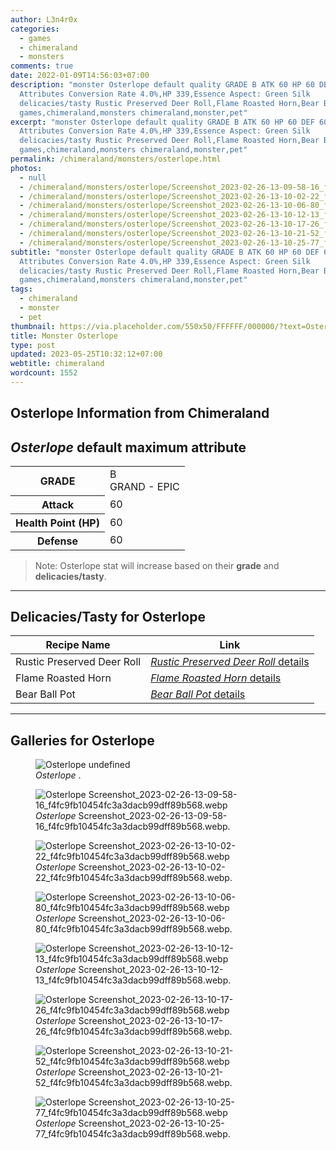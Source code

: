```yaml
---
author: L3n4r0x
categories:
  - games
  - chimeraland
  - monsters
comments: true
date: 2022-01-09T14:56:03+07:00
description: "monster Osterlope default quality GRADE B ATK 60 HP 60 DEF 60
  Attributes Conversion Rate 4.0%,HP 339,Essence Aspect: Green Silk
  delicacies/tasty Rustic Preserved Deer Roll,Flame Roasted Horn,Bear Ball Pot
  games,chimeraland,monsters chimeraland,monster,pet"
excerpt: "monster Osterlope default quality GRADE B ATK 60 HP 60 DEF 60
  Attributes Conversion Rate 4.0%,HP 339,Essence Aspect: Green Silk
  delicacies/tasty Rustic Preserved Deer Roll,Flame Roasted Horn,Bear Ball Pot
  games,chimeraland,monsters chimeraland,monster,pet"
permalink: /chimeraland/monsters/osterlope.html
photos:
  - null
  - /chimeraland/monsters/osterlope/Screenshot_2023-02-26-13-09-58-16_f4fc9fb10454fc3a3dacb99dff89b568.webp
  - /chimeraland/monsters/osterlope/Screenshot_2023-02-26-13-10-02-22_f4fc9fb10454fc3a3dacb99dff89b568.webp
  - /chimeraland/monsters/osterlope/Screenshot_2023-02-26-13-10-06-80_f4fc9fb10454fc3a3dacb99dff89b568.webp
  - /chimeraland/monsters/osterlope/Screenshot_2023-02-26-13-10-12-13_f4fc9fb10454fc3a3dacb99dff89b568.webp
  - /chimeraland/monsters/osterlope/Screenshot_2023-02-26-13-10-17-26_f4fc9fb10454fc3a3dacb99dff89b568.webp
  - /chimeraland/monsters/osterlope/Screenshot_2023-02-26-13-10-21-52_f4fc9fb10454fc3a3dacb99dff89b568.webp
  - /chimeraland/monsters/osterlope/Screenshot_2023-02-26-13-10-25-77_f4fc9fb10454fc3a3dacb99dff89b568.webp
subtitle: "monster Osterlope default quality GRADE B ATK 60 HP 60 DEF 60
  Attributes Conversion Rate 4.0%,HP 339,Essence Aspect: Green Silk
  delicacies/tasty Rustic Preserved Deer Roll,Flame Roasted Horn,Bear Ball Pot
  games,chimeraland,monsters chimeraland,monster,pet"
tags:
  - chimeraland
  - monster
  - pet
thumbnail: https://via.placeholder.com/550x50/FFFFFF/000000/?text=Osterlope
title: Monster Osterlope
type: post
updated: 2023-05-25T10:32:12+07:00
webtitle: chimeraland
wordcount: 1552
---
```


<link
  rel="stylesheet"
  href="https://rawcdn.githack.com/dimaslanjaka/Web-Manajemen/870a349/css/bootstrap-5-3-0-alpha3-wrapper.css"
/>
<section id="bootstrap-wrapper">
  <div data-bs-theme="dark">
    <h2>Osterlope Information from Chimeraland</h2>
    <h2 id="attribute"><i>Osterlope</i> default maximum attribute</h2>
    <div class="row">
      <div class="col mb-2">
        <div class="card">
          <div class="card-body">
            <table>
              <tr>
                <th>GRADE</th>
                <td>B <br /><span class="text-purple">GRAND - EPIC</span></td>
              </tr>
              <tr>
                <th>Attack</th>
                <td>60</td>
              </tr>
              <tr>
                <th>Health Point (HP)</th>
                <td>60</td>
              </tr>
              <tr>
                <th>Defense</th>
                <td>60</td>
              </tr>
            </table>
          </div>
        </div>
      </div>
    </div>
    <blockquote class="bd-callout bd-callout-warning">
      Note: Osterlope stat will increase based on their <b>grade</b> and
      <b>delicacies/tasty</b>.
    </blockquote>
    <hr />
    <h2 id="delicacies">Delicacies/Tasty for Osterlope</h2>
    <div class="card">
      <div class="card-body">
        <div class="table-responsive">
          <table class="table table-striped">
            <thead>
              <tr>
                <th>Recipe Name</th>
                <th>Link</th>
              </tr>
            </thead>
            <tbody>
              <tr>
                <td>Rustic Preserved Deer Roll</td>
                <td>
                  <a
                    href="#"
                    class="text-primary"
                    title="Click here to view recipe Rustic Preserved Deer Roll details"
                    ><i>Rustic Preserved Deer Roll</i> details</a
                  >
                </td>
              </tr>
              <tr>
                <td>Flame Roasted Horn</td>
                <td>
                  <a
                    href="https://www.webmanajemen.com/chimeraland/recipes/flame-roasted-horn.html"
                    class="text-primary"
                    title="Click here to view recipe Flame Roasted Horn details"
                    ><i>Flame Roasted Horn</i> details</a
                  >
                </td>
              </tr>
              <tr>
                <td>Bear Ball Pot</td>
                <td>
                  <a
                    href="https://www.webmanajemen.com/chimeraland/recipes/bear-ball-pot.html"
                    class="text-primary"
                    title="Click here to view recipe Bear Ball Pot details"
                    ><i>Bear Ball Pot</i> details</a
                  >
                </td>
              </tr>
            </tbody>
          </table>
        </div>
      </div>
    </div>
    <hr />
    <div id="gallery">
      <h2>Galleries for Osterlope</h2>
      <div class="row">
        <div class="col-lg-6 col-12">
          <figure>
            <img
              src="https://www.webmanajemen.com/undefined"
              alt="Osterlope undefined"
            />
            <figcaption style="word-wrap: break-word">
              <i>Osterlope</i> .
            </figcaption>
          </figure>
        </div>
        <div class="col-lg-6 col-12">
          <figure>
            <img
              src="https://www.webmanajemen.com/chimeraland/monsters/osterlope/Screenshot_2023-02-26-13-09-58-16_f4fc9fb10454fc3a3dacb99dff89b568.webp"
              alt="Osterlope Screenshot_2023-02-26-13-09-58-16_f4fc9fb10454fc3a3dacb99dff89b568.webp"
            />
            <figcaption style="word-wrap: break-word">
              <i>Osterlope</i>
              Screenshot_2023-02-26-13-09-58-16_f4fc9fb10454fc3a3dacb99dff89b568.webp.
            </figcaption>
          </figure>
        </div>
        <div class="col-lg-6 col-12">
          <figure>
            <img
              src="https://www.webmanajemen.com/chimeraland/monsters/osterlope/Screenshot_2023-02-26-13-10-02-22_f4fc9fb10454fc3a3dacb99dff89b568.webp"
              alt="Osterlope Screenshot_2023-02-26-13-10-02-22_f4fc9fb10454fc3a3dacb99dff89b568.webp"
            />
            <figcaption style="word-wrap: break-word">
              <i>Osterlope</i>
              Screenshot_2023-02-26-13-10-02-22_f4fc9fb10454fc3a3dacb99dff89b568.webp.
            </figcaption>
          </figure>
        </div>
        <div class="col-lg-6 col-12">
          <figure>
            <img
              src="https://www.webmanajemen.com/chimeraland/monsters/osterlope/Screenshot_2023-02-26-13-10-06-80_f4fc9fb10454fc3a3dacb99dff89b568.webp"
              alt="Osterlope Screenshot_2023-02-26-13-10-06-80_f4fc9fb10454fc3a3dacb99dff89b568.webp"
            />
            <figcaption style="word-wrap: break-word">
              <i>Osterlope</i>
              Screenshot_2023-02-26-13-10-06-80_f4fc9fb10454fc3a3dacb99dff89b568.webp.
            </figcaption>
          </figure>
        </div>
        <div class="col-lg-6 col-12">
          <figure>
            <img
              src="https://www.webmanajemen.com/chimeraland/monsters/osterlope/Screenshot_2023-02-26-13-10-12-13_f4fc9fb10454fc3a3dacb99dff89b568.webp"
              alt="Osterlope Screenshot_2023-02-26-13-10-12-13_f4fc9fb10454fc3a3dacb99dff89b568.webp"
            />
            <figcaption style="word-wrap: break-word">
              <i>Osterlope</i>
              Screenshot_2023-02-26-13-10-12-13_f4fc9fb10454fc3a3dacb99dff89b568.webp.
            </figcaption>
          </figure>
        </div>
        <div class="col-lg-6 col-12">
          <figure>
            <img
              src="https://www.webmanajemen.com/chimeraland/monsters/osterlope/Screenshot_2023-02-26-13-10-17-26_f4fc9fb10454fc3a3dacb99dff89b568.webp"
              alt="Osterlope Screenshot_2023-02-26-13-10-17-26_f4fc9fb10454fc3a3dacb99dff89b568.webp"
            />
            <figcaption style="word-wrap: break-word">
              <i>Osterlope</i>
              Screenshot_2023-02-26-13-10-17-26_f4fc9fb10454fc3a3dacb99dff89b568.webp.
            </figcaption>
          </figure>
        </div>
        <div class="col-lg-6 col-12">
          <figure>
            <img
              src="https://www.webmanajemen.com/chimeraland/monsters/osterlope/Screenshot_2023-02-26-13-10-21-52_f4fc9fb10454fc3a3dacb99dff89b568.webp"
              alt="Osterlope Screenshot_2023-02-26-13-10-21-52_f4fc9fb10454fc3a3dacb99dff89b568.webp"
            />
            <figcaption style="word-wrap: break-word">
              <i>Osterlope</i>
              Screenshot_2023-02-26-13-10-21-52_f4fc9fb10454fc3a3dacb99dff89b568.webp.
            </figcaption>
          </figure>
        </div>
        <div class="col-lg-6 col-12">
          <figure>
            <img
              src="https://www.webmanajemen.com/chimeraland/monsters/osterlope/Screenshot_2023-02-26-13-10-25-77_f4fc9fb10454fc3a3dacb99dff89b568.webp"
              alt="Osterlope Screenshot_2023-02-26-13-10-25-77_f4fc9fb10454fc3a3dacb99dff89b568.webp"
            />
            <figcaption style="word-wrap: break-word">
              <i>Osterlope</i>
              Screenshot_2023-02-26-13-10-25-77_f4fc9fb10454fc3a3dacb99dff89b568.webp.
            </figcaption>
          </figure>
        </div>
      </div>
    </div>
  </div>
</section>